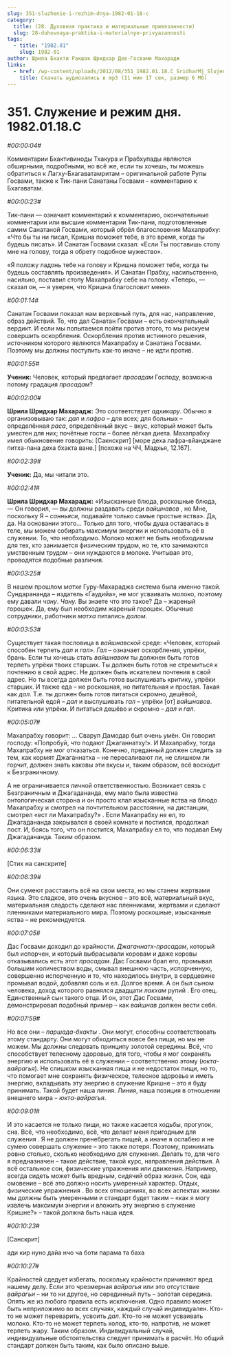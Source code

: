 ```yaml
---
slug: 351-sluzhenie-i-rezhim-dnya-1982-01-18-c
category:
  title: (28. Духовная практика и материальные привязанности)
  slug: 28-duhovnaya-praktika-i-materialnye-privyazannosti
tags:
  - title: "1982.01"
    slug: 1982-01
author: Шрила Бхакти Ракшак Шридхар Дев-Госвами Махарадж
links:
  - href: /wp-content/uploads/2012/08/351_1982.01.18.C_SridharMj_Slujenie_i_rejim_dnya.mp3
    title: Скачать аудиозапись в mp3 (11 мин 17 сек, размер 6 Мб)
---
```


# 351. Служение и режим дня. 1982.01.18.C

*#00:00:04#*

Комментарии Бхактивиноды Тхакура и Прабхупады являются обширными, подробными, но всё же, если ты хочешь, ты можешь обратиться к Лагху-Бхагаватамритам – оригинальной работе Рупы Госвами, также к Тик-пани Санатаны Госвами – комментарию к Бхагаватам.

*#00:00:23#*

Тик-пани — означает комментарий к комментарию, окончательные комментарии или высшие комментарии Тик-пани, подготовленные самим Санатаной Госвами, который обрёл благословения Махапрабху: «Что бы ты ни писал, Кришна поможет тебе, в это время, когда ты будешь писать». И Санатан Госвами сказал: «Если Ты поставишь стопу мне на голову, тогда я обрету подобное мужество».

«Я положу ладонь тебе на голову и Кришна поможет тебе, когда ты будешь составлять произведения». И Санатан Прабху, насильственно, насильно, поставил стопу Махапрабху себе на голову. «Теперь, — сказал он, — я уверен, что Кришна благословит меня».

*#00:01:14#*

Санатан Госвами показал нам верховный путь, для нас, направление, образ действий. То, что дал Санатан Госвами – есть окончательный вердикт. И если мы попытаемся пойти против этого, то мы рискуем совершить оскорбления. Оскорбления против истинного решения, источником которого являются Махапрабху и Санатана Госвами. Поэтому мы должны поступить как-то иначе – не идти против.

*#00:01:55#*

**Ученик:** Человек, который предлагает *прасадам* Господу, возможна потому градация *прасадам*?

*#00:02:00#*

**Шрила Шридхар Махарадж:** Это соответствует *адхикару*. Обычно я организовываю так: *дал* и *лафра* – для всех; для больных – определённая *раса*, определённый вкус – вкус, который может быть уместен для них; почётные гости – более лёгкая диета. Махапрабху имел обыкновение говорить: [Сакнскрит] [море деха лафра-вйанджане питха-пана деха бхакта ване.] [похоже на ЧЧ, Мадхья, 12.167].

*#00:02:39#*

**Ученик:** Да, мы читали это.

*#00:02:41#*

**Шрила Шридхар Махарадж:** «Изысканные блюда, роскошные блюда, — Он говорил, — вы должны раздавать среди *вайшнавов* , но Мне, поскольку Я – *санньяси*, подавайте только самые простые яства». Да, да. На основании этого… Только для того, чтобы душа оставалась в теле, мы можем собирать максимум энергии и использовать её в служении. То, что необходимо. Молоко может не быть необходимым для тех, кто занимается физическим трудом, но те, кто занимаются умственным трудом – они нуждаются в молоке. Учитывая это, проводятся подобные различия.

*#00:03:25#*

В нашем прошлом *матхе* Гуру-Махараджа система была именно такой. Сундарананда – издатель «Гаудийа», не мог усваивать молоко, поэтому ему давали *чану*. *Чану.* Вы знаете что это такое? Да – жареный горошек. Да, ему был необходим жареный горошек. Обычные сотрудники, работники *матха* питались *далом*.

*#00:03:53#*

Существует такая пословица в *вайшнавской* среде: «Человек, который способен терпеть *дал* и *гал»*. *Гал* – означает оскорбления, упрёки, брань. Если ты хочешь стать *вайшнавом* ты должнен быть готов терпеть упрёки твоих старших. Ты должен быть готов не стремиться к почтению в свой адрес. Не должен быть искателем почтения в свой адрес. Но ты всегда должен быть готов выслушивать критику, упрёки старших. И также еда – не роскошная, но питательная и простая. Такая как *дал*. Т.е. ты должен быть готов питаться скромно, дешёвой, питательной едой – *дал* и выслушивать *гал* – упрёки [от] *вайшнавов*. Критика или упрёки. И питаться дешёво и скромно – *дал* и *гал*.

*#00:05:07#*

Махапрабху говорит: … Сваруп Дамодар был очень умён. Он говорил господу: «Попробуй, что подают Джаганнатху!». И Махапрабху, тогда Махапрабху не мог отказаться. Конечно, преданный должен следить за тем, как кормят Джаганнатха – не пересаливают ли, не слишком ли горчит, должен знать каковы эти вкусы и, таким образом, всё восходит к Безграничному.

А не ограничивается личной ответственностью. Возникает связь с Безграничным и Джагадананда, ему мало была известна онтологическая сторона и он просто клал изысканные яства на блюдо Махапрабху и смотрел на почтительном расстоянии, на дистанции, смотрел «ест ли Махапрабху?» . Если Махапрабху не ел, то Джагадананда закрывался в своей комнате и постился, продолжал пост. И, боясь того, что он постится, Махапрабху ел то, что подавал Ему Джагадананда. Таким образом.

*#00:06:33#*

[Стих на санскрите]

*#00:06:39#*

Они сумеют расставить всё на свои места, но мы станем жертвами языка. Это сладкое, это очень вкусное – это всё, материальный вкус, материальная сладость сделают нас пленниками, жертвами и сделают пленниками материального мира. Поэтому роскошные, изысканные яства – не рекомендуется.

*#00:07:05#*

Дас Госвами доходил до крайности. *Джаганнатх-прасадам*, который был испорчен, и который выбрасывали коровам и даже коровы отказывались есть этот *прасадам*. Дас Госвами брал его, промывал большим количеством воды, смывал внешнюю часть, испорченную, совершенно испорченную и то, что находилось внутри, в сердцевине промывал водой, добавлял соль и ел. Долгое время. А он был сыном человека, доход которого равнялся двадцати *лакхам* рупий . Его отец. Единственный сын такого отца. И он, этот Дас Госвами, демонстрировал подобный пример – как *вайшнав* должен вести себя.

*#00:07:59#*

Но все они – *паршада-бхакты* . Они могут, способны соответствовать этому стандарту. Они могут обходиться вовсе без пищи, но мы не можем. Мы должны следовать принципу золотой середины. Всё, что способствует телесному здоровью, для того, чтобы я мог сохранять энергию и использовать её в служении – соответственно этому (*юкта-вайрагья*). Не слишком изысканная пища и не недостаток пищи, но то, что помогает мне сохранять физическое, телесное здоровье и иметь энергию, вкладывать эту энергию в служение Кришне – это я буду принимать. Такой будет наша линия. Линия, наша позиция в отношении внешнего мира – *юкта-вайрагья*.

*#00:09:01#*

И это касается не только пищи, но также касается ходьбы, прогулок, сна. Всё, что необходимо, всё, что делает меня пригодным для служения . Я не должен пренебрегать пищей, а иначе я ослабею и не сумею совершать служение – это также потеря. Поэтому, принимать ровно столько, сколько необходимо для служения. Делать то, для чего я предназначен – такое действие, такой курс, направления действия. А всё остальное сон, физические упражнения или движения. Например, всегда сидеть может быть вредным, сидячий образ жизни. Сон, еда омовение – всё это должно носить умеренный характер. Отдых, физические упражнения . Во всех отношениях, во всех аспектах жизни мы должны быть умеренными и стандарт будет таким – «как я могу извлечь максимум энергии и вложить эту энергию в служение Кришне?» – такой должна быть наша идея.

*#00:10:23#*

[Санскрит]

ади кир нуно дайа нчо ча боти парама та баха

*#00:10:27#*

Крайностей сдедует избегать, поскольку крайности причиняют вред нашему делу. Если это чрезмерная *вайрагья* или это отсутствие *вайрагьи* – ни то ни другое, но серединный путь – золотая середина. Опять же из любого правила есть исключения. Одно правило может быть неприложимо во всех случаях, каждый случай индивидуален. Кто-то не может переварить, усвоить *дал*. Кто-то не может усваивать молоко. Кто-то не может терпеть холод, кто-то, напротив, не может терпеть жару. Таким образом. Индивидуальный случай, индивидуальные обстоятельства следует принимать в расчёт. Но общий стандарт должен быть таким, как было описано выше.

